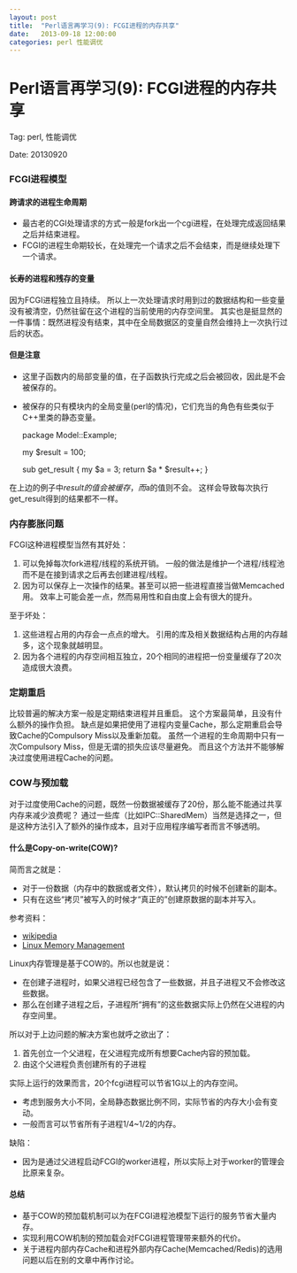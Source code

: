 ```yaml
---
layout: post
title:  "Perl语言再学习(9): FCGI进程的内存共享"
date:   2013-09-18 12:00:00
categories: perl 性能调优
---
```



Perl语言再学习(9): FCGI进程的内存共享
=====================================

Tag: perl, 性能调优

Date: 20130920

### FCGI进程模型

#### 跨请求的进程生命周期

* 最古老的CGI处理请求的方式一般是fork出一个cgi进程，在处理完成返回结果之后并结束进程。
* FCGI的进程生命期较长，在处理完一个请求之后不会结束，而是继续处理下一个请求。

#### 长寿的进程和残存的变量

因为FCGI进程独立且持续。
所以上一次处理请求时用到过的数据结构和一些变量没有被清空，仍然驻留在这个进程的当前使用的内存空间里。
其实也是挺显然的一件事情：既然进程没有结束，其中在全局数据区的变量自然会维持上一次执行过后的状态。

#### 但是注意

* 这里子函数内的局部变量的值，在子函数执行完成之后会被回收，因此是不会被保存的。
* 被保存的只有模块内的全局变量(perl的情况)，它们充当的角色有些类似于C++里类的静态变量。


	package Model::Example;
	
	my $result = 100;

	sub get_result {
		my $a = 3;
		return $a * $result++;
	}

在上边的例子中$result的值会被缓存，而$a的值则不会。
这样会导致每次执行get_result得到的结果都不一样。

### 内存膨胀问题

FCGI这种进程模型当然有其好处：

1. 可以免掉每次fork进程/线程的系统开销。
	一般的做法是维护一个进程/线程池而不是在接到请求之后再去创建进程/线程。
2. 因为可以保存上一次操作的结果。甚至可以把一些进程直接当做Memcached用。
	效率上可能会差一点，然而易用性和自由度上会有很大的提升。


至于坏处：

1. 这些进程占用的内存会一点点的增大。
	引用的库及相关数据结构占用的内存越多，这个现象就越明显。
2. 因为各个进程的内存空间相互独立，20个相同的进程把一份变量缓存了20次造成很大浪费。


### 定期重启

比较普遍的解决方案一般是定期结束进程并且重启。
这个方案最简单，且没有什么额外的操作负担。
缺点是如果把使用了进程内变量Cache，那么定期重启会导致Cache的Compulsory Miss以及重新加载。
虽然一个进程的生命周期中只有一次Compulsory Miss，但是无谓的损失应该尽量避免。
而且这个方法并不能够解决过度使用进程Cache的问题。

### COW与预加载

对于过度使用Cache的问题，既然一份数据被缓存了20份，那么能不能通过共享内存来减少浪费呢？
通过一些库（比如IPC::SharedMem）当然是选择之一，但是这种方法引入了额外的操作成本，且对于应用程序编写者而言不够透明。

#### 什么是Copy-on-write(COW)?

简而言之就是：

* 对于一份数据（内存中的数据或者文件），默认拷贝的时候不创建新的副本。
* 只有在这些“拷贝”被写入的时候才“真正的”创建原数据的副本并写入。

参考资料：

* [wikipedia](#http://en.wikipedia.org/wiki/Copy-on-write)
* [Linux Memory Management](#http://www.tldp.org/LDP/khg/HyperNews/get/memory/linuxmm.html)

Linux内存管理是基于COW的。所以也就是说：

* 在创建子进程时，如果父进程已经包含了一些数据，并且子进程又不会修改这些数据。
* 那么在创建子进程之后，子进程所“拥有”的这些数据实际上仍然在父进程的内存空间里。

所以对于上边问题的解决方案也就呼之欲出了：

1. 首先创立一个父进程，在父进程完成所有想要Cache内容的预加载。
2. 由这个父进程负责创建所有的子进程

实际上运行的效果而言，20个fcgi进程可以节省1G以上的内存空间。

* 考虑到服务大小不同，全局静态数据比例不同，实际节省的内存大小会有变动。
* 一般而言可以节省所有子进程1/4~1/2的内存。

缺陷：

* 因为是通过父进程启动FCGI的worker进程，所以实际上对于worker的管理会比原来复杂。

#### 总结

* 基于COW的预加载机制可以为在FCGI进程池模型下运行的服务节省大量内存。
* 实现利用COW机制的预加载会对FCGI进程管理带来额外的代价。
* 关于进程内部内存Cache和进程外部内存Cache(Memcached/Redis)的选用问题以后在别的文章中再作讨论。

